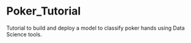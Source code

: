 # Poker_Tutorial
Tutorial to build and deploy a model to classify poker hands using Data Science tools. 
